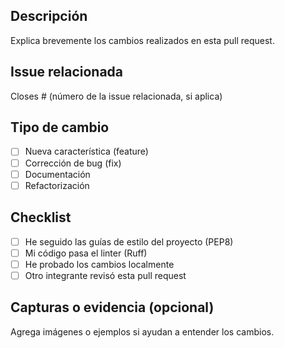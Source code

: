 ## Descripción
Explica brevemente los cambios realizados en esta pull request.

## Issue relacionada
Closes # (número de la issue relacionada, si aplica)

## Tipo de cambio
- [ ] Nueva característica (feature)
- [ ] Corrección de bug (fix)
- [ ] Documentación
- [ ] Refactorización

## Checklist
- [ ] He seguido las guías de estilo del proyecto (PEP8)
- [ ] Mi código pasa el linter (Ruff)
- [ ] He probado los cambios localmente
- [ ] Otro integrante revisó esta pull request

## Capturas o evidencia (opcional)
Agrega imágenes o ejemplos si ayudan a entender los cambios.
